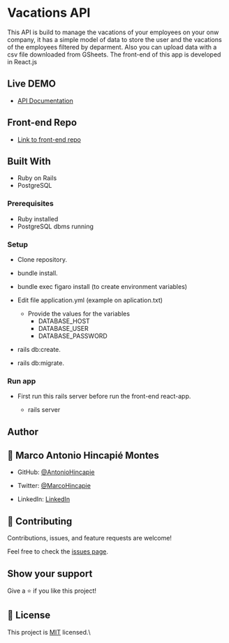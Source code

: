 # Vacations API

This API is build to manage the vacations of your employees on your onw company, it has a simple model of data to store the user and the vacations of the employees filtered by deparment. Also you can upload data with a csv file downloaded from GSheets. The front-end of this app is developed in React.js

## Live DEMO

- [API Documentation](https://vacations-foht.onrender.com/api-docs/index.html)

## Front-end Repo

- [Link to front-end repo](https://github.com/AntonioHincapie/vacation_app)

## Built With

- Ruby on Rails
- PostgreSQL

### Prerequisites

- Ruby installed
- PostgreSQL dbms running

### Setup

- Clone repository.

- bundle install.

- bundle exec figaro install (to create environment variables)

- Edit file application.yml (example on aplication.txt)

  - Provide the values for the variables
    - DATABASE_HOST
    - DATABASE_USER
    - DATABASE_PASSWORD

- rails db:create.

- rails db:migrate.

### Run app

- First run this rails server before run the front-end react-app.

  - rails server

## Author

## 👤 **Marco Antonio Hincapié Montes**

- GitHub: [@AntonioHincapie](https://github.com/AntonioHincapie)

- Twitter: [@MarcoHincapie](https://twitter.com/MarcoHincapie)

- LinkedIn: [LinkedIn](https://www.linkedin.com/in/antoniohincapie/)

## 🤝 Contributing

Contributions, issues, and feature requests are welcome!

Feel free to check the [issues page](../../issues/).

## Show your support

Give a ⭐️ if you like this project!

## 📝 License

This project is [MIT](./LICENSE) licensed.\
